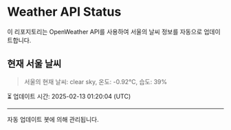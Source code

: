 
# Weather API Status

이 리포지토리는 OpenWeather API를 사용하여 서울의 날씨 정보를 자동으로 업데이트합니다.

## 현재 서울 날씨
> 서울의 현재 날씨: clear sky, 온도: -0.92°C, 습도: 39%

⏳ 업데이트 시간: 2025-02-13 01:20:04 (UTC)

---
자동 업데이트 봇에 의해 관리됩니다.
